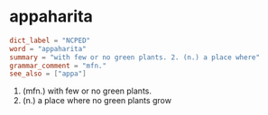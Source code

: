 # appaharita

``` toml
dict_label = "NCPED"
word = "appaharita"
summary = "with few or no green plants. 2. (n.) a place where"
grammar_comment = "mfn."
see_also = ["appa"]
```

1. (mfn.) with few or no green plants.
2. (n.) a place where no green plants grow

